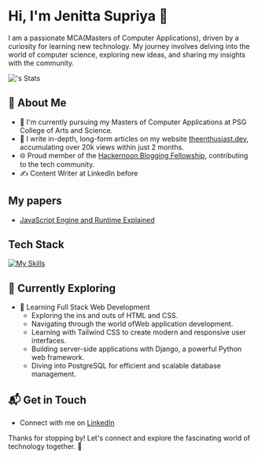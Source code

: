 # Hi, I'm Jenitta Supriya 👋

I am a passionate MCA(Masters of Computer Applications), driven by a curiosity for learning new technology. My journey involves delving into the world of computer science, exploring new ideas, and sharing my insights with the community.

![<username>'s Stats](https://github-readme-stats.vercel.app/api?username=jenitta2&theme=vue-dark&show_icons=true&hide_border=true&count_private=true)

## 🚀 About Me

- 🔭 I'm currently pursuing my Masters of Computer Applications at PSG College of Arts and Science.
- 📝 I write in-depth, long-form articles on my website [theenthusiast.dev](https://theenthusiast.dev), accumulating over 20k views within just 2 months.
- 🌐 Proud member of the [Hackernoon Blogging Fellowship](https://hackernoon.com/), contributing to the tech community.
- ✍️ Content Writer at LinkedIn before

## My papers
- [JavaScript Engine and Runtime Explained](https://www.freecodecamp.org/news/javascript-engine-and-runtime-explained/)


## Tech Stack
[![My Skills](https://skillicons.dev/icons?i=js,html,css,java)](https://skillicons.dev)

## 🌱 Currently Exploring

- 🚀 Learning Full Stack Web Development
  - Exploring the ins and outs of HTML and CSS.
  - Navigating through the world ofWeb application development.
  - Learning with Tailwind CSS to create modern and responsive user interfaces.
  - Building server-side applications with Django, a powerful Python web framework.
  - Diving into PostgreSQL for efficient and scalable database management.


## 📬 Get in Touch

- Connect with me on [LinkedIn](https://www.linkedin.com/in/jenitta-supriya/)

Thanks for stopping by! Let's connect and explore the fascinating world of technology together. 🚀



<!--

- 🔭 I’m currently working on a web based notepad application
- 🌱 I’m currently learning Javascript and Java
- 😄 Pronouns: She / Her
- ⚡ Fun fact: An ambivert who loves and hates people at times
-->

